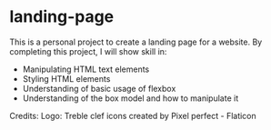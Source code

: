 # landing-page
This is a personal project to create a landing page for a website. By completing this project, I will show skill in:
- Manipulating HTML text elements
- Styling HTML elements
- Understanding of basic usage of flexbox
- Understanding of the box model and how to manipulate it

Credits:
Logo: Treble clef icons created by Pixel perfect - Flaticon